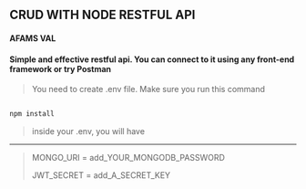 ## CRUD WITH NODE RESTFUL API

#### AFAMS VAL

#### Simple and effective restful api. You can connect to it using any front-end framework or try Postman

> You need to create .env file. Make sure you run this command

```bash

npm install

```

> inside your .env, you will have

---

> <p>MONGO_URI = add_YOUR_MONGODB_PASSWORD</p>
> JWT_SECRET = add_A_SECRET_KEY
